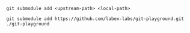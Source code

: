 ```shell
git submodule add <upstream-path> <local-path>
```

```shell
git submodule add https://github.com/labex-labs/git-playground.git ./git-playground

```

